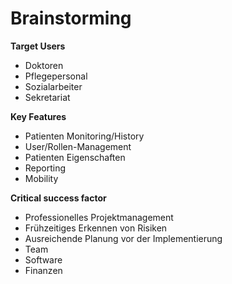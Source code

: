 # Brainstorming
 
 **Target Users**
 * Doktoren
 * Pflegepersonal
 * Sozialarbeiter
 * Sekretariat
 
 **Key Features**
 * Patienten Monitoring/History
 * User/Rollen-Management
 * Patienten Eigenschaften
 * Reporting
 * Mobility
 
 **Critical success factor**
 * Professionelles Projektmanagement
 * Frühzeitiges Erkennen von Risiken
 * Ausreichende Planung vor der Implementierung
 * Team
 * Software
 * Finanzen

